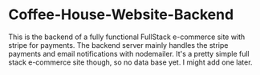 # Coffee-House-Website-Backend
This is the backend of a fully functional FullStack e-commerce site with stripe for payments. The backend server mainly handles the stripe payments and email
notifications with nodemailer.
It's a pretty simple full stack e-commerce site though, so no data base yet. I might add one later.
